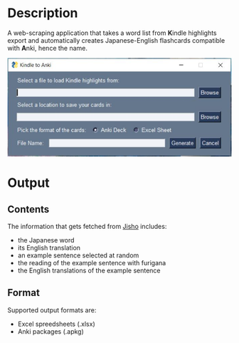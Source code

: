 # Description
A web-scraping application that takes a word list from **K**indle highlights export and automatically creates Japanese-English flashcards compatible with **A**nki, hence the name.

![Screenshot](https://github.com/raxagna/KtoA/blob/main/screenshot.JPG)

# Output

## Contents

The information that gets fetched from [Jisho](https://jisho.org) includes:
- the Japanese word
- its English translation
- an example sentence selected at random
- the reading of the example sentence with furigana
- the English translations of the example sentence

## Format

Supported output formats are: 
- Excel spreedsheets (.xlsx)
- Anki packages (.apkg)